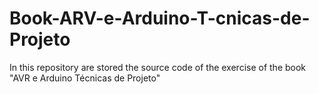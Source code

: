 # Book-ARV-e-Arduino-T-cnicas-de-Projeto
In this repository are stored the source code of the exercise of the book "AVR e Arduino Técnicas de Projeto"

